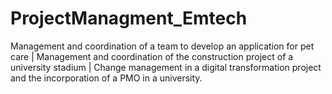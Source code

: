 # ProjectManagment_Emtech
 Management and coordination of a team to develop an application for pet care | Management and coordination of the construction project of a university stadium | Change management in a digital transformation project and the incorporation of a PMO in a university.
